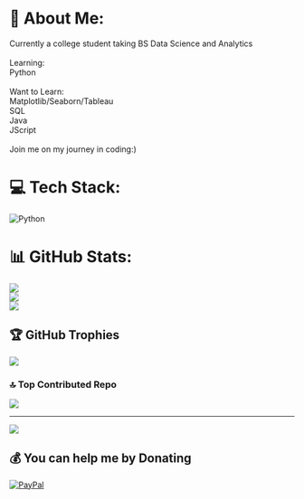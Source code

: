 # 💫 About Me:
Currently a college student taking BS Data Science and Analytics<br><br>Learning:<br>Python<br><br>Want to Learn:<br>Matplotlib/Seaborn/Tableau<br>SQL<br>Java<br>JScript<br><br>Join me on my journey in coding:)


# 💻 Tech Stack:
![Python](https://img.shields.io/badge/python-3670A0?style=for-the-badge&logo=python&logoColor=ffdd54)
# 📊 GitHub Stats:
![](https://github-readme-stats.vercel.app/api?username=chiMsyt&theme=dracula&hide_border=false&include_all_commits=false&count_private=false)<br/>
![](https://nirzak-streak-stats.vercel.app/?user=chiMsyt&theme=dracula&hide_border=false)<br/>
![](https://github-readme-stats.vercel.app/api/top-langs/?username=chiMsyt&theme=dracula&hide_border=false&include_all_commits=false&count_private=false&layout=compact)

## 🏆 GitHub Trophies
![](https://github-profile-trophy.vercel.app/?username=chiMsyt&theme=dracula&no-frame=false&no-bg=true&margin-w=4)

### 🔝 Top Contributed Repo
![](https://github-contributor-stats.vercel.app/api?username=chiMsyt&limit=5&theme=dracula&combine_all_yearly_contributions=true)

---
[![](https://visitcount.itsvg.in/api?id=chiMsyt&icon=7&color=5)](https://visitcount.itsvg.in)

  ## 💰 You can help me by Donating
  [![PayPal](https://img.shields.io/badge/PayPal-00457C?style=for-the-badge&logo=paypal&logoColor=white)](https://paypal.me/chimsss) 

  
<!-- Proudly created with GPRM ( https://gprm.itsvg.in ) -->
